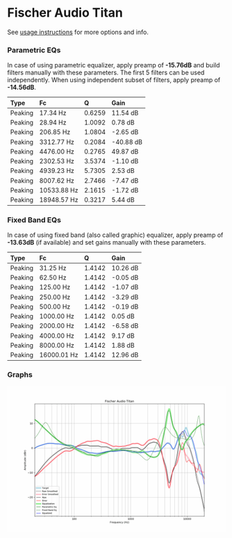 # Fischer Audio Titan
See [usage instructions](https://github.com/jaakkopasanen/AutoEq#usage) for more options and info.

### Parametric EQs
In case of using parametric equalizer, apply preamp of **-15.76dB** and build filters manually
with these parameters. The first 5 filters can be used independently.
When using independent subset of filters, apply preamp of **-14.56dB**.

| Type    | Fc          |      Q | Gain      |
|:--------|:------------|:-------|:----------|
| Peaking | 17.34 Hz    | 0.6259 | 11.54 dB  |
| Peaking | 28.94 Hz    | 1.0092 | 0.78 dB   |
| Peaking | 206.85 Hz   | 1.0804 | -2.65 dB  |
| Peaking | 3312.77 Hz  | 0.2084 | -40.88 dB |
| Peaking | 4476.00 Hz  | 0.2765 | 49.87 dB  |
| Peaking | 2302.53 Hz  | 3.5374 | -1.10 dB  |
| Peaking | 4939.23 Hz  | 5.7305 | 2.53 dB   |
| Peaking | 8007.62 Hz  | 2.7466 | -7.47 dB  |
| Peaking | 10533.88 Hz | 2.1615 | -1.72 dB  |
| Peaking | 18948.57 Hz | 0.3217 | 5.44 dB   |

### Fixed Band EQs
In case of using fixed band (also called graphic) equalizer, apply preamp of **-13.63dB**
(if available) and set gains manually with these parameters.

| Type    | Fc          |      Q | Gain     |
|:--------|:------------|:-------|:---------|
| Peaking | 31.25 Hz    | 1.4142 | 10.26 dB |
| Peaking | 62.50 Hz    | 1.4142 | -0.05 dB |
| Peaking | 125.00 Hz   | 1.4142 | -1.07 dB |
| Peaking | 250.00 Hz   | 1.4142 | -3.29 dB |
| Peaking | 500.00 Hz   | 1.4142 | -0.19 dB |
| Peaking | 1000.00 Hz  | 1.4142 | 0.05 dB  |
| Peaking | 2000.00 Hz  | 1.4142 | -6.58 dB |
| Peaking | 4000.00 Hz  | 1.4142 | 9.17 dB  |
| Peaking | 8000.00 Hz  | 1.4142 | 1.88 dB  |
| Peaking | 16000.01 Hz | 1.4142 | 12.96 dB |

### Graphs
![](./Fischer%20Audio%20Titan.png)